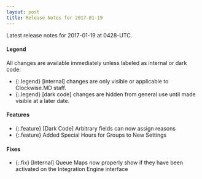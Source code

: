 ```yaml
---
layout: post
title: Release Notes for 2017-01-19
---
```


Latest release notes for 2017-01-19 at 0428-UTC.

<div class='legend' markdown='1'>

#### Legend

All changes are available immediately unless labeled as internal or dark code:

- {:.legend} [internal] changes are only visible or applicable to Clockwise.MD staff.
- {:.legend} [dark code] changes are hidden from general use until made visible at a later date.

</div>

<div class='features' markdown='1'>

#### Features

- {:.feature} [Dark Code] Arbitrary fields can now assign reasons
- {:.feature} Added Special Hours for Groups to New Settings

</div>

<div class='fixes' markdown='1'>

#### Fixes

- {:.fix} [Internal] Queue Maps now properly show if they have been activated on the Integration Engine interface

</div>
